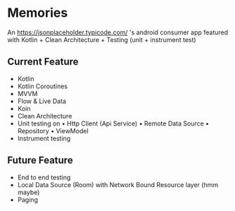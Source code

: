 # Memories
An https://jsonplaceholder.typicode.com/ 's android consumer app featured with Kotlin + Clean Architecture + Testing (unit + instrument test)

## Current Feature
* Kotlin
* Kotlin Coroutines
* MVVM
* Flow & Live Data
* Koin
* Clean Architecture
* Unit testing on
• Http Client (Api Service)
• Remote Data Source
• Repository
• ViewModel
* Instrument testing

## Future Feature
* End to end testing
* Local Data Source (Room) with Network Bound Resource layer (hmm maybe)
* Paging
